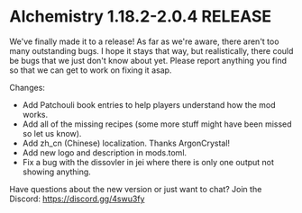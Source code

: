 # Alchemistry 1.18.2-2.0.4 RELEASE

We've finally made it to a release! As far as we're aware, there aren't too many outstanding bugs. I hope it stays that way, but realistically, there could be bugs that we just don't know about yet. Please report anything you find so that we can get to work on fixing it asap.

Changes:
- Add Patchouli book entries to help players understand how the mod works.
- Add all of the missing recipes (some more stuff might have been missed so let us know).
- Add zh_cn (Chinese) localization. Thanks ArgonCrystal!
- Add new logo and description in mods.toml.
- Fix a bug with the dissovler in jei where there is only one output not showing anything.

Have questions about the new version or just want to chat? Join the Discord: https://discord.gg/4swu3fy